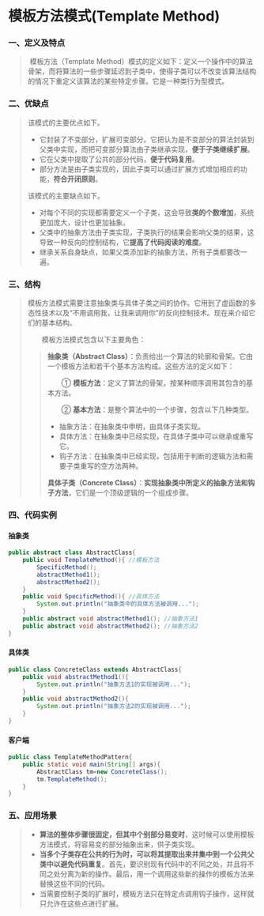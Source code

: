 # 模板方法模式(Template Method)

### 一、定义及特点

>​		模板方法（Template Method）模式的定义如下：定义一个操作中的算法骨架，而将算法的一些步骤延迟到子类中，使得子类可以不改变该算法结构的情况下重定义该算法的某些特定步骤。它是一种类行为型模式。

### 二、优缺点

>该模式的主要优点如下。
>
>- 它封装了不变部分，扩展可变部分。它把认为是不变部分的算法封装到父类中实现，而把可变部分算法由子类继承实现，**便于子类继续扩展**。
>- 它在父类中提取了公共的部分代码，**便于代码复用**。
>- 部分方法是由子类实现的，因此子类可以通过扩展方式增加相应的功能，**符合开闭原则**。
>
>该模式的主要缺点如下。
>
>- 对每个不同的实现都需要定义一个子类，这会导致**类的个数增加**，系统更加庞大，设计也更加抽象。
>- 父类中的抽象方法由子类实现，子类执行的结果会影响父类的结果，这导致一种反向的控制结构，它**提高了代码阅读的难度**。
>- 继承关系自身缺点，如果父类添加新的抽象方法，所有子类都要改一遍。

### 三、结构

>​		模板方法模式需要注意抽象类与具体子类之间的协作。它用到了虚函数的多态性技术以及“不用调用我，让我来调用你”的反向控制技术。现在来介绍它们的基本结构。
>
>　　模板方法模式包含以下主要角色：
>
>> **抽象类（Abstract Class）**：负责给出一个算法的轮廓和骨架。它由一个模板方法和若干个基本方法构成。这些方法的定义如下：
>>
>> 　　① **模板方法**：定义了算法的骨架，按某种顺序调用其包含的基本方法。
>>
>> 　　② **基本方法**：是整个算法中的一个步骤，包含以下几种类型。
>>
>> - 抽象方法：在抽象类中申明，由具体子类实现。
>> - 具体方法：在抽象类中已经实现，在具体子类中可以继承或重写它。
>> - 钩子方法：在抽象类中已经实现，包括用于判断的逻辑方法和需要子类重写的空方法两种。
>>
>> **具体子类（Concrete Class）**：**实现抽象类中所定义的抽象方法和钩子方法**，它们是一个顶级逻辑的一个组成步骤。

### 四、代码实例

#### 抽象类

```java
public abstract class AbstractClass{
    public void TemplateMethod(){ //模板方法
        SpecificMethod();
        abstractMethod1();          
        abstractMethod2();
    }  
    public void SpecificMethod(){ //具体方法
        System.out.println("抽象类中的具体方法被调用...");
    }   
    public abstract void abstractMethod1(); //抽象方法1
    public abstract void abstractMethod2(); //抽象方法2
}
```

#### 具体类

```java
public class ConcreteClass extends AbstractClass{
    public void abstractMethod1(){
        System.out.println("抽象方法1的实现被调用...");
    }   
    public void abstractMethod2(){
        System.out.println("抽象方法2的实现被调用...");
    }
}
```

#### 客户端

```java
public class TemplateMethodPattern{
    public static void main(String[] args){
        AbstractClass tm=new ConcreteClass();
        tm.TemplateMethod();
    }
}
```

### 五、应用场景

>- **算法的整体步骤很固定，但其中个别部分易变时**，这时候可以使用模板方法模式，将容易变的部分抽象出来，供子类实现。
>- **当多个子类存在公共的行为时，可以将其提取出来并集中到一个公共父类中以避免代码重复**。首先，要识别现有代码中的不同之处，并且将不同之处分离为新的操作。最后，用一个调用这些新的操作的模板方法来替换这些不同的代码。
>- 当需要控制子类的扩展时，模板方法只在特定点调用钩子操作，这样就只允许在这些点进行扩展。